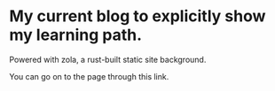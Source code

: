 <h1> My current blog to explicitly show my learning path. </h1>
Powered with zola, a rust-built static site background.
  
You can go on to the page through this link.
